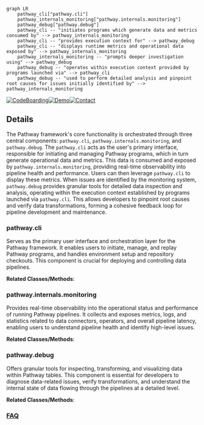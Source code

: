 ```mermaid
graph LR
    pathway_cli["pathway.cli"]
    pathway_internals_monitoring["pathway.internals.monitoring"]
    pathway_debug["pathway.debug"]
    pathway_cli -- "initiates programs which generate data and metrics consumed by" --> pathway_internals_monitoring
    pathway_cli -- "provides execution context for" --> pathway_debug
    pathway_cli -- "displays runtime metrics and operational data exposed by" --> pathway_internals_monitoring
    pathway_internals_monitoring -- "prompts deeper investigation using" --> pathway_debug
    pathway_debug -- "operates within execution context provided by programs launched via" --> pathway_cli
    pathway_debug -- "used to perform detailed analysis and pinpoint root causes for issues initially identified by" --> pathway_internals_monitoring
```

[![CodeBoarding](https://img.shields.io/badge/Generated%20by-CodeBoarding-9cf?style=flat-square)](https://github.com/CodeBoarding/GeneratedOnBoardings)[![Demo](https://img.shields.io/badge/Try%20our-Demo-blue?style=flat-square)](https://www.codeboarding.org/demo)[![Contact](https://img.shields.io/badge/Contact%20us%20-%20contact@codeboarding.org-lightgrey?style=flat-square)](mailto:contact@codeboarding.org)

## Details

The Pathway framework's core functionality is orchestrated through three central components: `pathway.cli`, `pathway.internals.monitoring`, and `pathway.debug`. The `pathway.cli` acts as the user's primary interface, responsible for initiating and managing Pathway programs, which in turn generate operational data and metrics. This data is consumed and exposed by `pathway.internals.monitoring`, providing real-time observability into pipeline health and performance. Users can then leverage `pathway.cli` to display these metrics. When issues are identified by the monitoring system, `pathway.debug` provides granular tools for detailed data inspection and analysis, operating within the execution context established by programs launched via `pathway.cli`. This allows developers to pinpoint root causes and verify data transformations, forming a cohesive feedback loop for pipeline development and maintenance.

### pathway.cli
Serves as the primary user interface and orchestration layer for the Pathway framework. It enables users to initiate, manage, and replay Pathway programs, and handles environment setup and repository checkouts. This component is crucial for deploying and controlling data pipelines.


**Related Classes/Methods**:



### pathway.internals.monitoring
Provides real-time observability into the operational status and performance of running Pathway pipelines. It collects and exposes metrics, logs, and statistics related to data connectors, operators, and overall pipeline latency, enabling users to understand pipeline health and identify high-level issues.


**Related Classes/Methods**:



### pathway.debug
Offers granular tools for inspecting, transforming, and visualizing data within Pathway tables. This component is essential for developers to diagnose data-related issues, verify transformations, and understand the internal state of data flowing through the pipelines at a detailed level.


**Related Classes/Methods**:





### [FAQ](https://github.com/CodeBoarding/GeneratedOnBoardings/tree/main?tab=readme-ov-file#faq)